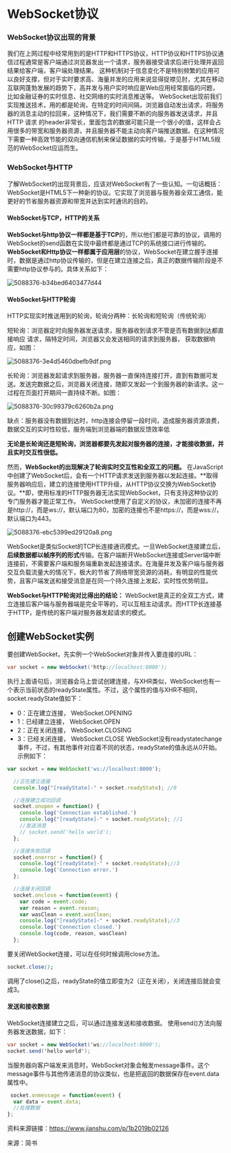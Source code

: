 # WebSocket协议

### WebSocket协议出现的背景

我们在上网过程中经常用到的是HTTP和HTTPS协议，HTTP协议和HTTPS协议通信过程通常是客户端通过浏览器发出一个请求，服务器接受请求后进行处理并返回结果给客户端，客户端处理结果。
这种机制对于信息变化不是特别频繁的应用可以良好支撑，但对于实时要求高、海量并发的应用来说显得捉襟见肘，尤其在移动互联网蓬勃发展的趋势下，高并发与用户实时响应是Web应用经常面临的问题，比如金融证券的实时信息、社交网络的实时消息推送等。
WebSocket出现前我们实现推送技术，用的都是轮询，在特定的时间间隔，浏览器自动发出请求，将服务器的消息主动的拉回来，这种情况下，我们需要不断的向服务器发送请求，并且HTTP 请求 的header非常长，里面包含的数据可能只是一个很小的值，这样会占用很多的带宽和服务器资源，并且服务器不能主动向客户端推送数据。在这种情况下需要一种高效节能的双向通信机制来保证数据的实时传输，于是基于HTML5规范的WebSocket应运而生。



### WebSocket与HTTP

了解WebSocket的出现背景后，应该对WebSocket有了一些认知。一句话概括：
WebSocket是HTML5下一种新的协议。它实现了浏览器与服务器全双工通信，能更好的节省服务器资源和带宽并达到实时通讯的目的。

#### WebSocket与TCP，HTTP的关系

**WebSocket与http协议一样都是基于TCP**的，所以他们都是可靠的协议，调用的WebSocket的send函数在实现中最终都是通过TCP的系统接口进行传输的。**WebSocket和Http协议一样都属于应用层**的协议，WebSocket在建立握手连接时，数据是通过http协议传输的，但是在建立连接之后，真正的数据传输阶段是不需要http协议参与的。具体关系如下：

![5088376-b34bed6403477d44](/Users/jiweilu/Desktop/5088376-b34bed6403477d44.jpeg)



#### WebSocket与HTTP轮询

HTTP实现实时推送用到的轮询，轮询分两种：长轮询和短轮询（传统轮询）

短轮询：浏览器定时向服务器发送请求，服务器收到请求不管是否有数据到达都直接响应 请求，隔特定时间，浏览器又会发送相同的请求到服务器， 获取数据响应，如图：

![5088376-3e4d5460dbefb9df.png](/Users/jiweilu/Desktop/5088376-3e4d5460dbefb9df.png.jpeg)

长轮询：浏览器发起请求到服务器，服务器一直保持连接打开，直到有数据可发送。发送完数据之后，浏览器关闭连接，随即又发起一个到服务器的新请求。这一过程在页面打开期间一直持续不断。如图：

![5088376-30c99379c6260b2a.png](/Users/jiweilu/Desktop/5088376-30c99379c6260b2a.png.jpeg)



缺点：服务器没有数据到达时，http连接会停留一段时间，造成服务器资源浪费，数据交互的实时性较低，服务端到浏览器端的数据反馈效率低



**无论是长轮询还是短轮询，浏览器都要先发起对服务器的连接，才能接收数据，并且实时交互性很低。**

然而，**WebSocket的出现解决了轮询实时交互性和全双工的问题。**
在JavaScript中创建了WebSocket后，会有一个HTTP请求发送到服务器以发起连接。**取得服务器响应后，建立的连接使用HTTP升级，从HTTP协议交换为WebSocket协议。**即，使用标准的HTTP服务器无法实现WebSocket，只有支持这种协议的专门服务器才能正常工作。
WebSocket使用了自定义的协议，未加密的连接不再是http://，而是ws://，默认端口为80，加密的连接也不是https://，而是wss://，默认端口为443。

![5088376-ebc5399ed29120a8.png](/Users/jiweilu/Desktop/5088376-ebc5399ed29120a8.png.jpeg)



WebSocket是类似Socket的TCP长连接通讯模式。一旦WebSocket连接建立后，**后续数据都以帧序列的形式**传输。在客户端断开WebSocket连接或Server端中断连接前，不需要客户端和服务端重新发起连接请求。在海量并发及客户端与服务器交互负载流量大的情况下，极大的节省了网络带宽资源的消耗，有明显的性能优势，且客户端发送和接受消息是在同一个持久连接上发起，实时性优势明显。

**WebSocket与HTTP轮询对比得出的结论：**
WebSocket是真正的全双工方式，建立连接后客户端与服务器端是完全平等的，可以互相主动请求。而HTTP长连接基于HTTP，是传统的客户端对服务器发起请求的模式。



## 创建WebSocket实例

要创建WebSocket，先实例一个WebSocket对象并传入要连接的URL：

```csharp
var socket = new WebSocket('http://localhost:8000');
```

执行上面语句后，浏览器会马上尝试创建连接，与XHR类似，WebSocket也有一个表示当前状态的readyState属性。不过，这个属性的值与XHR不相同， socket.readyState值如下：

- 0：正在建立连接， WebSocket.OPENING
- 1：已经建立连接， WebSocket.OPEN
- 2：正在关闭连接， WebSocket.CLOSING
- 3：已经关闭连接， WebSocket.CLOSE
  WebSocket没有readystatechange事件，不过，有其他事件对应着不同的状态，readyState的值永远从0开始。
  示例如下：

```jsx
var socket = new WebSocket('ws://localhost:8000');

  //正在建立连接
  console.log("[readyState]-" + socket.readyState); //0

  //连接建立成功回调
  socket.onopen = function() {
    console.log('Connection established.')
    console.log("[readyState]-" + socket.readyState); //1
    //发送消息
    // socket.send('hello world');
  };

  //连接失败回调
  socket.onerror = function() {
    console.log("[readyState]-" + socket.readyState);//3
    console.log('Connection error.')
  };

  //连接关闭回调
  socket.onclose = function(event) {
    var code = event.code;
    var reason = event.reason;
    var wasClean = event.wasClean;
    console.log("[readyState]-" + socket.readyState);//3
    console.log('Connection closed.')
    console.log(code, reason, wasClean)
  };
```



要关闭WebSocket连接，可以在任何时候调用close方法。

```css
socket.close();
```

调用了close()之后，readyState的值立即变为2（正在关闭），关闭连接后就会变成3。

#### 发送和接收数据

WebSocket连接建立之后，可以通过连接发送和接收数据。
使用send()方法向服务器发送数据，如下：

```csharp
var socket = new WebSocket('ws://localhost:8000');
socket.send('hello world');
```

当服务器向客户端发来消息时，WebSocket对象会触发message事件。这个message事件与其他传递消息的协议类似，也是把返回的数据保存在event.data属性中。

```jsx
 socket.onmessage = function(event) {
  var data = event.data;
  //处理数据
};
```

















































资料来源链接：https://www.jianshu.com/p/1b2019b02126

来源：简书

